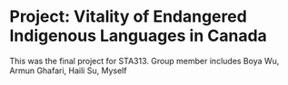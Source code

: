 # Project: Vitality of Endangered Indigenous Languages in Canada

This was the final project for STA313. Group member includes Boya Wu, Armun Ghafari, Haili Su, Myself
